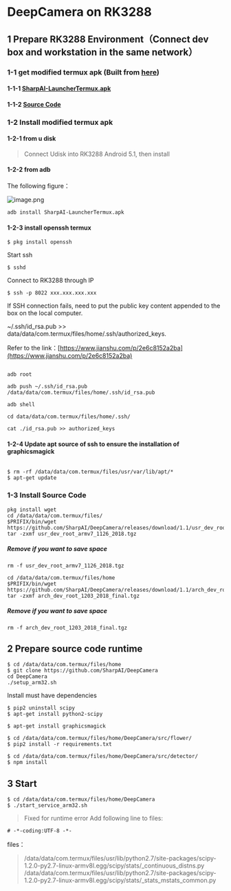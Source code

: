 # DeepCamera on RK3288

## 1 Prepare RK3288 Environment（Connect dev box and workstation in the same network）

### 1-1 get modified termux apk (Built from [here](https://github.com/SharpAI/mobile_app_server/tree/android_porting/AndroidPorting/Launcher))

#### 1-1-1 [SharpAI-LauncherTermux.apk](https://github.com/SharpAI/DeepCamera/releases/download/1.1/SharpAI-LauncherTermux.apk)
#### 1-1-2 [Source Code](https://github.com/SharpAI/Launcher_Termux)

### 1-2 Install modified termux apk
#### 1-2-1 from u disk
> Connect Udisk into RK3288 Android 5.1, then install

#### 1-2-2 from adb 

The following figure：

![image.png](https://cdn.nlark.com/yuque/0/2019/png/170897/1552229210075-a6ab9acf-76b9-4bf4-82d5-45bd4a492622.png)

```
adb install SharpAI-LauncherTermux.apk
```

#### 1-2-3 install openssh termux 

```
$ pkg install openssh
```
Start ssh
```
$ sshd
```

Connect to RK3288 through IP
```
$ ssh -p 8022 xxx.xxx.xxx.xxx

```

If SSH connection fails, need to put the public key content appended to the box on the local computer.

~/.ssh/id_rsa.pub >> data/data/com.termux/files/home/.ssh/authorized_keys.

Refer to the link：[https://www.jianshu.com/p/2e6c8152a2ba](https://www.jianshu.com/p/2e6c8152a2ba)

```

adb root

adb push ~/.ssh/id_rsa.pub /data/data/com.termux/files/home/.ssh/id_rsa.pub

adb shell

cd data/data/com.termux/files/home/.ssh/

cat ./id_rsa.pub >> authorized_keys
```


#### 1-2-4 Update apt source of ssh to ensure the installation of graphicsmagick
```

$ rm -rf /data/data/com.termux/files/usr/var/lib/apt/*
$ apt-get update

```


### 1-3 Install Source Code 

```
pkg install wget
cd /data/data/com.termux/files/
$PRIFIX/bin/wget https://github.com/SharpAI/DeepCamera/releases/download/1.1/usr_dev_root_armv7_1126_2018.tgz
tar -zxmf usr_dev_root_armv7_1126_2018.tgz
```

##### Remove if you want to save space
```
rm -f usr_dev_root_armv7_1126_2018.tgz
```

```
cd /data/data/com.termux/files/home
$PRIFIX/bin/wget https://github.com/SharpAI/DeepCamera/releases/download/1.1/arch_dev_root_1203_2018_final.tgz
tar -zxmf arch_dev_root_1203_2018_final.tgz
```

##### Remove if you want to save space
```
rm -f arch_dev_root_1203_2018_final.tgz
```


## 2 Prepare source code runtime
```
$ cd /data/data/com.termux/files/home
$ git clone https://github.com/SharpAI/DeepCamera
cd DeepCamera
./setup_arm32.sh
```

Install must have dependencies
```
$ pip2 uninstall scipy
$ apt-get install python2-scipy

$ apt-get install graphicsmagick

$ cd /data/data/com.termux/files/home/DeepCamera/src/flower/
$ pip2 install -r requirements.txt

$ cd /data/data/com.termux/files/home/DeepCamera/src/detector/
$ npm install
```


## 3 Start
```
$ cd /data/data/com.termux/files/home/DeepCamera
$ ./start_service_arm32.sh
```

> Fixed for runtime error
Add following line to files:

```
# -*-coding:UTF-8 -*-
```

files：
> /data/data/com.termux/files/usr/lib/python2.7/site-packages/scipy-1.2.0-py2.7-linux-armv8l.egg/scipy/stats/_continuous_distns.py
/data/data/com.termux/files/usr/lib/python2.7/site-packages/scipy-1.2.0-py2.7-linux-armv8l.egg/scipy/stats/_stats_mstats_common.py
